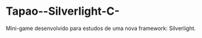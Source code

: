 Tapao--Silverlight-C-
=====================

Mini-game desenvolvido para estudos de uma nova framework: Silverlight.
